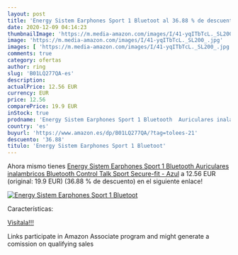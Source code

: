 ```yaml
---
layout: post
title: 'Energy Sistem Earphones Sport 1 Bluetoot al 36.88 % de descuento'
date: 2020-12-09 04:14:23
thumbnailImage: 'https://m.media-amazon.com/images/I/41-yqITbTcL._SL200_.jpg'
image: 'https://m.media-amazon.com/images/I/41-yqITbTcL._SL200_.jpg'
images: [ 'https://m.media-amazon.com/images/I/41-yqITbTcL._SL200_.jpg' ]
comments: true
category: ofertas
author: ring
slug: 'B01LQ277QA-es'
description:
actualPrice: 12.56 EUR
currency: EUR
price: 12.56
comparePrice: 19.9 EUR
inStock: true
prodname: 'Energy Sistem Earphones Sport 1 Bluetooth  Auriculares inalambricos  Bluetooth  Control Talk  Sport  Secure-fit  - Azul'
country: 'es'
buyurl: 'https://www.amazon.es/dp/B01LQ277QA/?tag=tolees-21'
descuento: '36.88'
titulo: 'Energy Sistem Earphones Sport 1 Bluetoot'
---
```


Ahora mismo tienes [Energy Sistem Earphones Sport 1 Bluetooth  Auriculares inalambricos  Bluetooth  Control Talk  Sport  Secure-fit  - Azul](https://www.amazon.es/dp/B01LQ277QA/?tag=tolees-21) a 12.56 EUR (original: 19.9 EUR) (36.88 %  de descuento) en el siguiente enlace!

[![Energy Sistem Earphones Sport 1 Bluetoot](https://m.media-amazon.com/images/I/41-yqITbTcL._SL200_.jpg)](https://www.amazon.es/dp/B01LQ277QA/?tag=tolees-21)

Características:


[Visítala!!!](https://www.amazon.es/dp/B01LQ277QA/?tag=tolees-21)

Links participate in Amazon Associate program and might generate a comission on qualifying sales
